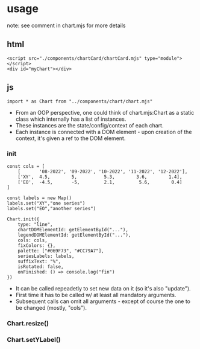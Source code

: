 # usage

note: see comment in chart.mjs for more details

## html

	<script src="./components/chartCard/chartCard.mjs" type="module"></script>
  	<div id="myChart"></div>

## js

	import * as Chart from "../components/chart/chart.mjs"

- From an OOP perspective, one could think of chart.mjs:Chart as a static class which internally has a list of instances.
- These instances are the state/config/context of each chart.
- Each instance is connected with a DOM element - upon creation of the context, it's given a ref to the DOM element. 

### init

	const cols = [
		[     	'08-2022', '09-2022', '10-2022', '11-2022', '12-2022'],
		['XY', 	4.5, 		5, 			5.3, 		3.6, 		1.4],
		['EO', 	-4.5, 		-5, 		2.1,		 5.6,		 0.4]
	]

	const labels = new Map()
	labels.set("XY","one series")
	labels.set("EO","another series")

	Chart.init({
		type: "line",
		chartDOMElementId: getElementById("..."),
		legendDOMElementId: getElementById("..."),
		cols: cols,
		fixColors: {},
		palette: ["#069F73", "#CC79A7"],
		seriesLabels: labels,
		suffixText: "%",
		isRotated: false,
		onFinished: () => console.log("fin")
	})

- It can be called repeadetly to set new data on it (so it's also "update").
- First time it has to be called w/ at least all mandatory arguments.
- Subsequent calls can omit all arguments - except of course the one to be changed (mostly, "cols").

### Chart.resize()

### Chart.setYLabel()
